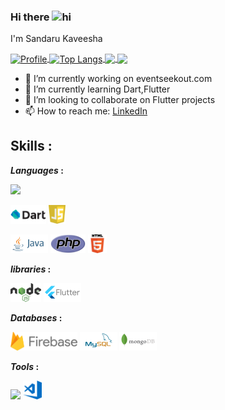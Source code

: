 ### Hi there <img src="https://user-images.githubusercontent.com/1303154/88677602-1635ba80-d120-11ea-84d8-d263ba5fc3c0.gif" width="28px" alt="hi">
I'm Sandaru Kaveesha


<a href="https://github.com/SandaruKavee">
  <img alt="Profile" align="center" src="https://github-readme-stats.vercel.app/api?username=SandaruKavee&count_private=true&show_icons=true&custom_title=My%20Github%20Statistics&hide=stars,issues" />
</a>
<a href="https://github.com/SandaruKavee">
  <img alt="Top Langs" align="center" src="https://github-readme-stats.vercel.app/api/top-langs/?username=SandaruKavee&langs_count=9&layout=compact" />
  

</a>

<a href="https://github.com/SandaruKavee/github-readme-stats">
  <img align="center" src="https://github-readme-stats.vercel.app/api/pin/?username=SandaruKavee&repo=SandaruKavee" />
</a>
<a href="https://github.com/SandaruKavee/convoychat">
  <img align="center" src="https://github-readme-stats.vercel.app/api/pin/?username=SandaruKavee&repo=SandaruKavee" />
</a>


<br />



- 🔭 I’m currently working on eventseekout.com
- 🌱 I’m currently learning Dart,Flutter
- 👯 I’m looking to collaborate on Flutter projects
- 📫 How to reach me: 
<a href='https://www.linkedin.com/in/sandaru-kaveesha'>LinkedIn</a>

## Skills  :

***Languages*  :**
<p> 
<code><img height="30" src="https://upload.wikimedia.org/wikipedia/commons/c/c3/Python-logo-notext.svg"></code>

<code><img height="30" src="https://github.com/SandaruKavee/SandaruKavee/blob/main/Logos/dart.png"></code>
<code><img height="30" src="https://github.com/SandaruKavee/SandaruKavee/blob/main/Logos/javascript.svg"></code>

<code><img height="30" src="https://github.com/SandaruKavee/SandaruKavee/blob/main/Logos/java-ar21.svg"></code>
<code><img height="30" src="https://github.com/SandaruKavee/SandaruKavee/blob/main/Logos/PHP-logo.svg"></code>
<code><img height="30" src="https://github.com/SandaruKavee/SandaruKavee/blob/main/Logos/HTML5_logo_and_wordmark.svg"></code>
</p>

***libraries*  :**
<p>
<code><img height="30" src="https://github.com/SandaruKavee/SandaruKavee/blob/main/Logos/nodeJs.svg"></code>
<code><img height="30" src="https://github.com/SandaruKavee/SandaruKavee/blob/main/Logos/flutter.svg"></code>
</p>

***Databases*  :**
<p>
<code><img height="30" src="https://github.com/SandaruKavee/SandaruKavee/blob/main/Logos/Firebase_Logo_Standard_Lockup.svg"></code>
<code><img height="30" src="https://github.com/SandaruKavee/SandaruKavee/blob/main/Logos/mysql-ar21.svg"></code>
  <code><img height="30" src="https://github.com/SandaruKavee/SandaruKavee/blob/main/Logos/mongodb-ar21.svg"></code>
  
</p>

***Tools*  :**
<p>


<code><img height="30" src="https://upload.wikimedia.org/wikipedia/commons/e/e0/Git-logo.svg"></code>
<code><img height="30" src="https://github.com/SandaruKavee/SandaruKavee/blob/main/Logos/visual-studio.svg"></code>

</p>
